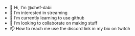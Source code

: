 - 👋 Hi, I’m @chef-dabi
- 👀 I’m interested in streaming
- 🌱 I’m currently learning to use github
- 💞️ I’m looking to collaborate on making stuff
- 📫 How to reach me use the discord link in my bio on twitch

<!---
chef-dabi/chef-dabi is a ✨ special ✨ repository because its `README.md` (this file) appears on your GitHub profile.
You can click the Preview link to take a look at your changes.
--->
